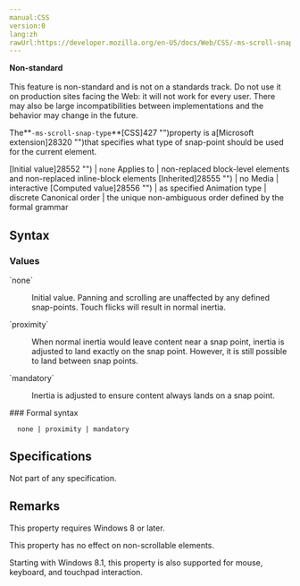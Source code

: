 ```yaml
---
manual:CSS
version:0
lang:zh
rawUrl:https://developer.mozilla.org/en-US/docs/Web/CSS/-ms-scroll-snap-type
---
```






**Non-standard**<br></br>This feature is non-standard and is not on a standards track. Do not use it on production sites facing the Web: it will not work for every user. There may also be large incompatibilities between implementations and the behavior may change in the future.






The**`-ms-scroll-snap-type`**[CSS]427 "")property is a[Microsoft extension]28320 "")that specifies what type of snap-point should be used for the current element.


[Initial value]28552 "") | `none` 
Applies to | non-replaced block-level elements and non-replaced inline-block elements 
[Inherited]28555 "") | no 
Media | interactive 
[Computed value]28556 "") | as specified 
Animation type | discrete 
Canonical order | the unique non-ambiguous order defined by the formal grammar 


## Syntax<a name="Syntax"></a>

### Values<a name="Values"></a>
<dl><dt id=''>`none`</dt><dd>

Initial value. Panning and scrolling are unaffected by any defined snap-points. Touch flicks will result in normal inertia.

</dd><dt id=''>`proximity`</dt><dd>

When normal inertia would leave content near a snap point, inertia is adjusted to land exactly on the snap point. However, it is still possible to land between snap points.

</dd><dt id=''>`mandatory`</dt><dd>

Inertia is adjusted to ensure content always lands on a snap point.

</dd></dl>
### Formal syntax<a name="Formal_syntax"></a>

```
  none | proximity | mandatory

```

## Specifications<a name="Specifications"></a>


Not part of any specification.


## Remarks<a name="Remarks"></a>


This property requires Windows 8 or later.



This property has no effect on non-scrollable elements.



Starting with Windows 8.1, this property is also supported for mouse, keyboard, and touchpad interaction.




